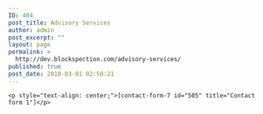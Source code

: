 ```yaml
---
ID: 404
post_title: Advisory Services
author: admin
post_excerpt: ""
layout: page
permalink: >
  http://dev.blockspection.com/advisory-services/
published: true
post_date: 2018-03-01 02:50:21
---
```


	<p style="text-align: center;">[contact-form-7 id="505" title="Contact form 1"]</p>
